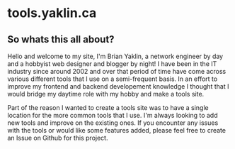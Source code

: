 # tools.yaklin.ca

## So whats this all about?

Hello and welcome to my site, I'm Brian Yaklin, a network engineer by day and a hobbyist web designer and blogger by night! I have been in the IT industry since around 2002 and over that period of time have come across various different tools that I use on a semi-frequent basis. In an effort to improve my frontend and backend developement knowledge I thought that I would bridge my daytime role with my hobby and make a tools site.

Part of the reason I wanted to create a tools site was to have a single location for the more common tools that I use. I'm always looking to add new tools and improve on the existing ones. If you encounter any issues with the tools or would like some features added, please feel free to create an Issue on Github for this project.
